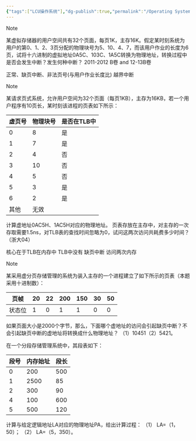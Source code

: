 ```yaml
---
{"tags":["LCU操作系统"],"dg-publish":true,"permalink":"/Operating System/LCU Operating System/专题五：逻辑地址与物理地址的转换/","dgPassFrontmatter":true,"noteIcon":""}
---
```




> [!note]
> 某虚拟存储器的用户空间共有32个页面，每页1K，主存16K。假定某时刻系统为用户的第0、1、2、3页分配的物理块号为5、10、4、7，而该用户作业的长度为6页，试将十六进制的虚拟地址0A5C、103C、1A5C转换为物理地址，转换过程中是否会发生中断？发生何种中断？
> 2011-2012 B卷 and 12-13B卷


正常、缺页中断、非法页号(与用户作业长度比) 越界中断



> [!note]
> 某请求页式系统，允许用户空间为32个页面（每页1KB），主存为16KB，若一个用户程序有10页长，某时刻该进程的页表如下所示：
> 
> | 虚页号 | 物理块号 | 是否在TLB中 |
> | --- | ---- | ------- |
> | 0   | 8    | 是       |
> | 1   | 7    | 是       |
> | 2   | 4    | 否       |
> | 3   | 10   | 否       |
> | 4   | 5    | 否       |
> | 5   | 3    | 是       |
> | 6   | 2    | 是       |
> | 其他  | 无效   |         |
> 
> 计算虚地址0AC5H、1AC5H对应的物理地址。
> 页表存放在主存中，对主存的一次存取需要1.5ns，对TLB表的查找时间忽略为0，试问这两次访问共耗费多少时间？（浙大04）

核心在于TLB在内存中  TLB中没有 缺页中断 访问两次内存


> [!note]
> 某采用虚分页存储管理的系统为装入主存的一个进程建立了如下所示的页表（本题采用十进制数）：
> 
> | 页帧  | 20  | 22  | 200 | 150 | 30  | 50  |
> | --- | --- | --- | --- | --- | --- | --- |
> | 状态位 | 1   | 0   | 1   | 1   | 0   | 0   |
> 
> 如果页面大小是2000个字节，那么，下面哪个虚地址的访问会引起缺页中断？不会引起缺页中断的虚地址将转换成什么物理地址？
> （1）10451（2）5421。


在一个分段存储管理系统中，其段表如下：

| **段号** | **内存始址** | **段长** |
| ------ | -------- | ------ |
| 0      | 200      | 500    |
| 1      | 2500     | 85     |
| 2      | 300      | 90     |
| 4      | 100      | 600    |
| 5      | 500      | 120    |

计算与给定逻辑地址LA对应的物理地址PA，给出计算过程：
（1） LA=（1，50）；
（2） LA=（5，350）。